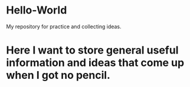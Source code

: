 # Hello-World
My repository for practice and collecting ideas.
# Here I want to store general useful information and ideas that come up when I got no pencil.
